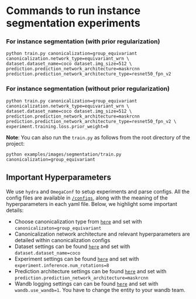 # Commands to run instance segmentation experiments

### For instance segmentation (with prior regularization)
``` 
python train.py canonicalization=group_equivariant canonicalization.network_type=equivariant_wrn \
dataset.dataset_name=coco dataset.img_size=512 \
prediction.prediction_network_architecture=maskrcnn prediction.prediction_network_architecture_type=resnet50_fpn_v2
```
### For instance segmentation (without prior regularization)
```
python train.py canonicalization=group_equivariant canonicalization.network_type=equivariant_wrn \
dataset.dataset_name=coco dataset.img_size=512 \
prediction.prediction_network_architecture=maskrcnn prediction.prediction_network_architecture_type=resnet50_fpn_v2 \
experiment.training.loss.prior_weight=0  
```

**Note**: You can also run the `train.py` as follows from the root directory of the project: 
```
python examples/images/segmentation/train.py canonicalization=group_equivariant
```

## Important Hyperparameters
We use `hydra` and `OmegaConf` to setup experiments and parse configs. All the config files are available in [`/configs`](configs), along with the meaning of the hyperparameters in each yaml file. Below, we highlight some important details:
- Choose canonicalization type from [`here`](configs/canonicalization) and set with `canonicalizaton=group_equivariant`
- Canonicalization network architecture and relevant hyperparameters are detailed within canonicalization configs    
- Dataset settings can be found [`here`](configs/dataset) and set with `dataset.dataset_name=coco`
- Experiment settings can be found [`here`](configs/experiment) and set with `experiment.inference.num_rotations=8`
- Prediction architecture settings can be found [`here`](configs/prediction) and set with `prediction.prediction_network_architecture=maskrcnn`
- Wandb logging settings can can be found [`here`](configs/wandb) and set with `wandb.use_wandb=1`. You have to change the entity to your wandb team.